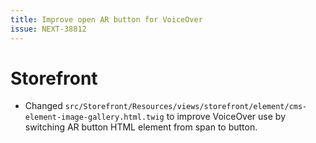 ```yaml
---
title: Improve open AR button for VoiceOver
issue: NEXT-38812
---
```

# Storefront
* Changed `src/Storefront/Resources/views/storefront/element/cms-element-image-gallery.html.twig` to improve VoiceOver use by switching AR button HTML element from span to button.
